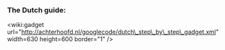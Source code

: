 ### The Dutch guide: ###
&lt;wiki:gadget url="http://achterhoofd.nl/googlecode/dutch\_step\_by\_step\_gadget.xml" width=630 height=600 border="1" /&gt;